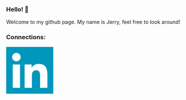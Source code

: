 ### Hello! 👋

Welcome to my github page. My name is Jerry, feel free to look around!

### Connections: 

[![Linkedin](images/linkedin-icon.png)](https://www.linkedin.com/in/jerry-vasquez/)

